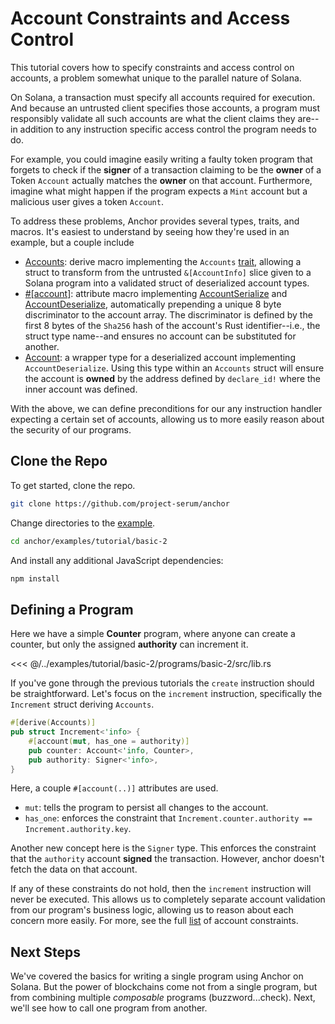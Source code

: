 # Account Constraints and Access Control

This tutorial covers how to specify constraints and access control on accounts, a problem
somewhat unique to the parallel nature of Solana.

On Solana, a transaction must specify all accounts required for execution. And because an untrusted client specifies those accounts, a program must responsibly validate all such accounts are what the client claims they are--in addition to any instruction specific access control the program needs to do.

For example, you could imagine easily writing a faulty token program that forgets to check if the **signer** of a transaction claiming to be the **owner** of a Token `Account` actually matches the **owner** on that account. Furthermore, imagine what might happen if the program expects a `Mint` account but a malicious user gives a token `Account`.

To address these problems, Anchor provides several types, traits, and macros. It's easiest to understand by seeing how they're used in an example, but a couple include

- [Accounts](https://docs.rs/anchor-lang/latest/anchor_lang/derive.Accounts.html): derive macro implementing the `Accounts` [trait](https://docs.rs/anchor-lang/latest/anchor_lang/trait.Accounts.html), allowing a struct to transform
  from the untrusted `&[AccountInfo]` slice given to a Solana program into a validated struct
  of deserialized account types.
- [#[account]](https://docs.rs/anchor-lang/latest/anchor_lang/attr.account.html): attribute macro implementing [AccountSerialize](https://docs.rs/anchor-lang/latest/anchor_lang/trait.AccountSerialize.html) and [AccountDeserialize](https://docs.rs/anchor-lang/latest/anchor_lang/trait.AnchorDeserialize.html), automatically prepending a unique 8 byte discriminator to the account array. The discriminator is defined by the first 8 bytes of the `Sha256` hash of the account's Rust identifier--i.e., the struct type name--and ensures no account can be substituted for another.
- [Account](https://docs.rs/anchor-lang/latest/anchor_lang/struct.Account.html): a wrapper type for a deserialized account implementing `AccountDeserialize`. Using this type within an `Accounts` struct will ensure the account is **owned** by the address defined by `declare_id!` where the inner account was defined.

With the above, we can define preconditions for our any instruction handler expecting a certain set of
accounts, allowing us to more easily reason about the security of our programs.

## Clone the Repo

To get started, clone the repo.

```bash
git clone https://github.com/project-serum/anchor
```

Change directories to the [example](https://github.com/project-serum/anchor/tree/master/examples/tutorial/basic-2).

```bash
cd anchor/examples/tutorial/basic-2
```

And install any additional JavaScript dependencies:

```bash
npm install
```

## Defining a Program

Here we have a simple **Counter** program, where anyone can create a counter, but only the assigned
**authority** can increment it.

<<< @/../examples/tutorial/basic-2/programs/basic-2/src/lib.rs

If you've gone through the previous tutorials the `create` instruction should be straightforward.
Let's focus on the `increment` instruction, specifically the `Increment` struct deriving
`Accounts`.

```rust
#[derive(Accounts)]
pub struct Increment<'info> {
    #[account(mut, has_one = authority)]
    pub counter: Account<'info, Counter>,
    pub authority: Signer<'info>,
}
```

Here, a couple `#[account(..)]` attributes are used.

- `mut`: tells the program to persist all changes to the account.
- `has_one`: enforces the constraint that `Increment.counter.authority == Increment.authority.key`.

Another new concept here is the `Signer` type. This enforces the constraint that the `authority`
account **signed** the transaction. However, anchor doesn't fetch the data on that account.

If any of these constraints do not hold, then the `increment` instruction will never be executed.
This allows us to completely separate account validation from our program's business logic, allowing us
to reason about each concern more easily. For more, see the full [list](https://docs.rs/anchor-lang/latest/anchor_lang/derive.Accounts.html) of account constraints.

## Next Steps

We've covered the basics for writing a single program using Anchor on Solana. But the power of
blockchains come not from a single program, but from combining multiple _composable_ programs
(buzzword...check). Next, we'll see how to call one program from another.
